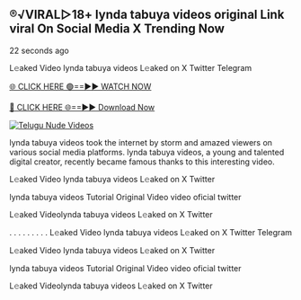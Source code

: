 ## ®️√VIRAL▷18+ lynda tabuya videos original Link viral On Social Media X Trending Now


22 seconds ago

L𝚎aked Video lynda tabuya videos L𝚎aked on X Twitter Telegram

[🌐 CLICK HERE 🟢==►► WATCH NOW](https://azvirallink.blogspot.com/2025/01/viral-video-new-year-2025.html)

[🔴 CLICK HERE 🌐==►► Download Now](https://azvirallink.blogspot.com/2025/01/viral-video-new-year-2025.html)

[![Telugu Nude Videos](https://i.imgur.com/6ooyjBv.gif)](https://azvirallink.blogspot.com/2025/01/viral-video-new-year-2025.html)

lynda tabuya videos took the internet by storm and amazed viewers on various social media platforms. lynda tabuya videos, a young and talented digital creator, recently became famous thanks to this interesting video.

L𝚎aked Video lynda tabuya videos L𝚎aked on X Twitter

lynda tabuya videos Tutorial Original Video video oficial twitter

L𝚎aked Videolynda tabuya videos L𝚎aked on X Twitter

. . . . . . . . . L𝚎aked Video lynda tabuya videos L𝚎aked on X Twitter Telegram

L𝚎aked Video lynda tabuya videos L𝚎aked on X Twitter

lynda tabuya videos Tutorial Original Video video oficial twitter

L𝚎aked Videolynda tabuya videos L𝚎aked on X Twitter